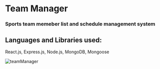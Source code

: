 # Team Manager
### Sports team memeber list and schedule management system

## Languages and Libraries used: 
  React.js, Express.js, Node.js, MongoDB, Mongoose

![teamManager](https://user-images.githubusercontent.com/58833788/134578509-0775f21e-d26f-492f-83b9-c8d7d70f3901.gif)
